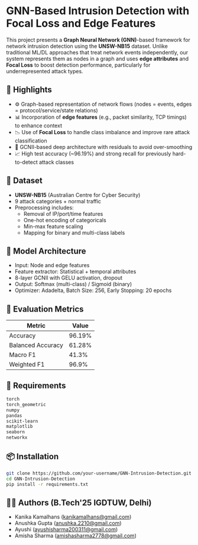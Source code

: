 # GNN-Based Intrusion Detection with Focal Loss and Edge Features

This project presents a **Graph Neural Network (GNN)**-based framework for network intrusion detection using the **UNSW-NB15** dataset. Unlike traditional ML/DL approaches that treat network events independently, our system represents them as nodes in a graph and uses **edge attributes** and **Focal Loss** to boost detection performance, particularly for underrepresented attack types.

## 🚀 Highlights

- ⚙️ Graph-based representation of network flows (nodes = events, edges = protocol/service/state relations)
- 📊 Incorporation of **edge features** (e.g., packet similarity, TCP timings) to enhance context
- 📉 Use of **Focal Loss** to handle class imbalance and improve rare attack classification
- 🧠 GCNII-based deep architecture with residuals to avoid over-smoothing
- 📈 High test accuracy (~96.19%) and strong recall for previously hard-to-detect attack classes

## 📂 Dataset

- **UNSW-NB15** (Australian Centre for Cyber Security)
- 9 attack categories + normal traffic
- Preprocessing includes:
  - Removal of IP/port/time features
  - One-hot encoding of categoricals
  - Min-max feature scaling
  - Mapping for binary and multi-class labels

## 🧠 Model Architecture

- Input: Node and edge features
- Feature extractor: Statistical + temporal attributes
- 8-layer GCNII with GELU activation, dropout
- Output: Softmax (multi-class) / Sigmoid (binary)
- Optimizer: Adadelta, Batch Size: 256, Early Stopping: 20 epochs

## 🧪 Evaluation Metrics

| Metric | Value |
|--------|-------|
| Accuracy | 96.19% |
| Balanced Accuracy | 61.28% |
| Macro F1 | 41.3% |
| Weighted F1 | 96.9% |

## 🔧 Requirements

```txt
torch
torch_geometric
numpy
pandas
scikit-learn
matplotlib
seaborn
networkx
```

## 📦 Installation

```bash
git clone https://github.com/your-username/GNN-Intrusion-Detection.git
cd GNN-Intrusion-Detection
pip install -r requirements.txt
```

## 👨‍💻 Authors (B.Tech'25 IGDTUW, Delhi)
- Kanika Kamalhans (kanikamalhans@gmail.com)
- Anushka Gupta (anushka.2210@gmail.com)
- Ayushi (ayushisharma200311@gmail.com)
- Amisha Sharma (amishasharma2778@gmail.com)


